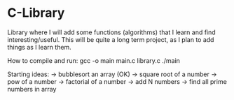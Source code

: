 # C-Library

Library where I will add some functions (algorithms) that I learn and find interesting/useful.
This will be quite a long term project, as I plan to add things as I learn them.

How to compile and run:
gcc -o main main.c library.c
./main

Starting ideas:
-> bubblesort an array (OK)
-> square root of a number
-> pow of a number
-> factorial of a number
-> add N numbers
-> find all prime numbers in array
